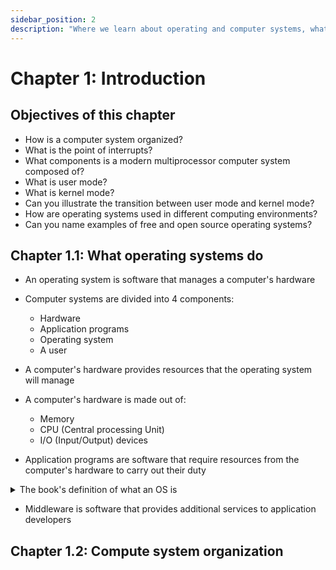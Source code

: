 ```yaml
---
sidebar_position: 2
description: "Where we learn about operating and computer systems, what they do, their architecture, security and more"
---
```


# Chapter 1: Introduction

## Objectives of this chapter
- How is a computer system organized?
- What is the point of interrupts?
- What components is a modern multiprocessor computer system composed of?
- What is user mode?
- What is kernel mode?
- Can you illustrate the transition between user mode and kernel mode?
- How are operating systems used in different computing environments?
- Can you name examples of free and open source operating systems?

## Chapter 1.1: What operating systems do

- An operating system is software that manages a computer's hardware

- Computer systems are divided into 4 components:
    - Hardware
    - Application programs
    - Operating system
    - A user

- A computer's hardware provides resources that the operating system will manage

- A computer's hardware is made out of:
    - Memory
    - CPU (Central processing Unit)
    - I/O (Input/Output) devices

- Application programs are software that require resources from the computer's hardware to carry out their duty

<details>
<summary>The book's definition of what an OS is</summary>
    <div> An OS is composed of:</div>
        <ul>
            <li>A kernel that is loaded at boot time (when the computer turns on)</li>
            <li>Device drivers and kernel functions that are loaded at runtime</li>
            <li>System programs related to the kernel</li>
        </ul>
</details>

- Middleware is software that provides additional services to application developers

## Chapter 1.2: Compute system organization


